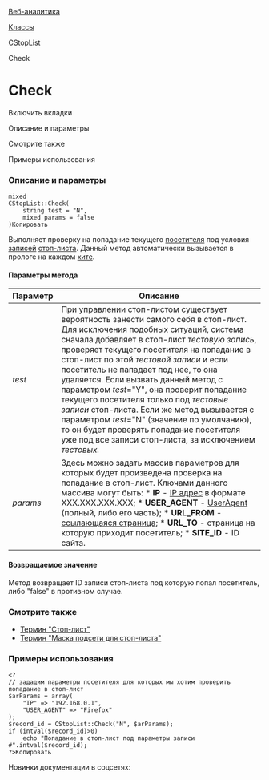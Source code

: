 [Веб-аналитика](/api_help/statistic/index.php)

[Классы](/api_help/statistic/classes/index.php)

[CStopList](/api_help/statistic/classes/cstoplist/index.php)

Check

Check
=====

Включить вкладки

Описание и параметры

Смотрите также

Примеры использования

### Описание и параметры

```
mixed
CStopList::Check(
	string test = "N",
	mixed params = false
)Копировать
```

Выполняет проверку на попадание текущего [посетителя](/api_help/statistic/terms.php#guest) под условия [записей](/api_help/statistic/terms.php#stop_list_record) [стоп-листа](/api_help/statistic/terms.php#stop_list). Данный метод автоматически вызывается в прологе на каждом [хите](/api_help/statistic/terms.php#hit).

#### Параметры метода

| Параметр | Описание |
| --- | --- |
| *test* | При управлении стоп-листом существует вероятность занести самого себя в стоп-лист. Для исключения подобных ситуаций, система сначала добавляет в стоп-лист *тестовую запись*, проверяет текущего посетителя на попадание в стоп-лист по этой *тестовой записи* и если посетитель не пападает под нее, то она удаляется.   Если вызвать данный метод с параметром *test*="Y", она проверит попадание текущего посетителя только под *тестовые записи* стоп-листа. Если же метод вызывается с параметром *test*="N" (значение по умолчанию), то он будет проверять попадание посетителя уже под все записи стоп-листа, за исключением *тестовых.* |
| *params* | Здесь можно задать массив параметров для которых будет произведена проверка на попадание в стоп-лист. Ключами данного массива могут быть:  * **IP** - [IP адрес](/api_help/statistic/terms.php#ip) в формате XXX.XXX.XXX.XXX; * **USER\_AGENT** - [UserAgent](/api_help/statistic/terms.php#user_agent) (полный, либо его часть); * **URL\_FROM** - [ссылающаяся страница](/api_help/statistic/terms.php#referer); * **URL\_TO** - страница на которую приходит посетитель; * **SITE\_ID** - ID сайта. |

#### Возвращаемое значение

Метод возвращает ID записи стоп-листа под которую попал посетитель, либо "false" в противном случае.

### Смотрите также

* [Термин "Стоп-лист"](/api_help/statistic/terms.php#stop_list)
* [Термин "Маска подсети для стоп-листа"](/api_help/statistic/terms.php#stop_list_mask)

### Примеры использования

```
<?
// зададим параметры посетителя для которых мы хотим проверить попадание в стоп-лист
$arParams = array(
	"IP" => "192.168.0.1",
	"USER_AGENT" => "Firefox"
);
$record_id = CStopList::Check("N", $arParams);
if (intval($record_id)>0) 
	echo "Попадание в стоп-лист под параметры записи #".intval($record_id);
?>Копировать
```

Новинки документации в соцсетях: